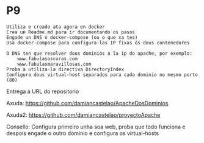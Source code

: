 # P9

    Utiliza o creado ata agora en docker
    Crea un Readme.md para ir documentando os pasos
    Engade un DNS ó docker-compose (ou o que xa tes)
    Usa docker-compose para configura-las IP fixas ós dous contenedores

    O DNS ten que resolver dous dominios á la ip do apache, por exemplo:
        www.fabulasoscuras.com
        www.fabulasmaravillosas.com
    Proba a utiliza-la directiva DirectoryIndex
    Configura dous virtual-host separados para cada dominio no mesmo porto (80)

Entrega a URL do repositorio

Axuda: https://github.com/damiancastelao/ApacheDosDominios

Axuda2: https://github.com/damiancastelao/proyectoApache

Consello: Configura primeiro unha soa web, proba que todo funciona e despois engade o outro dominio e configura os virtual-hosts
